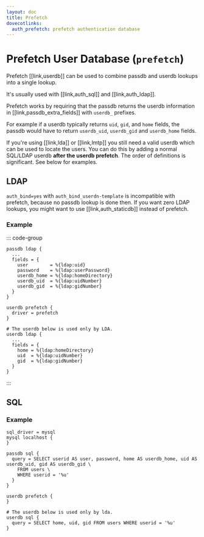 ```yaml
---
layout: doc
title: Prefetch
dovecotlinks:
  auth_prefetch: prefetch authentication database
---
```


# Prefetch User Database (`prefetch`)

Prefetch [[link,userdb]] can be used to combine passdb and userdb lookups
into a single lookup.

It's usually used with [[link,auth_sql]] and [[link,auth_ldap]].

Prefetch works by requiring that the passdb returns the userdb information
in [[link,passdb_extra_fields]] with `userdb_` prefixes.

For example if a userdb typically returns `uid`, `gid`, and `home`
fields, the passdb would have to return `userdb_uid`, `userdb_gid` and
`userdb_home` fields.

If you're using [[link,lda]] or [[link,lmtp]] you still need a valid userdb
which can be used to locate the users. You can do this by adding a normal
SQL/LDAP userdb **after the userdb prefetch**. The order of definitions is
significant. See below for examples.

## LDAP

`auth_bind=yes` with `auth_bind_userdn-template` is incompatible with
prefetch, because no passdb lookup is done then. If you want zero LDAP lookups,
you might want to use [[link,auth_staticdb]] instead of prefetch.

### Example

::: code-group
```[dovecot.conf]
passdb ldap {
  ...
  fields = {
    user        = %{ldap:uid}
    password    = %{ldap:userPassword}
    userdb_home = %{ldap:homeDirectory}
    userdb_uid  = %{ldap:uidNumber}
    userdb_gid  = %{ldap:gidNumber}
  }
}

userdb prefetch {
  driver = prefetch
}

# The userdb below is used only by LDA.
userdb ldap {
  ...
  fields = {
    home = %{ldap:homeDirectory}
    uid  = %{ldap:uidNumber}
    gid  = %{ldap:gidNumber}
  }
}
```
:::

## SQL

### Example

```[dovecot.conf]
sql_driver = mysql
mysql localhost {
}

passdb sql {
  query = SELECT userid AS user, password, home AS userdb_home, uid AS userdb_uid, gid AS userdb_gid \
    FROM users \
    WHERE userid = '%u'
  }
}

userdb prefetch {
}

# The userdb below is used only by lda.
userdb sql {
  query = SELECT home, uid, gid FROM users WHERE userid = '%u'
}
```
